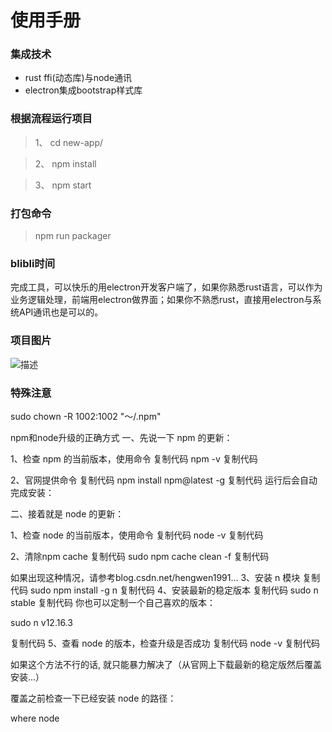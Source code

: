 # 使用手册

### 集成技术
- rust ffi(动态库)与node通讯
- electron集成bootstrap样式库

### 根据流程运行项目
> 1、 cd new-app/

> 2、 npm install

> 3、 npm start

### 打包命令
> npm run packager

### blibli时间
完成工具，可以快乐的用electron开发客户端了，如果你熟悉rust语言，可以作为业务逻辑处理，前端用electron做界面；如果你不熟悉rust，直接用electron与系统API通讯也是可以的。

### 项目图片
![描述](https://gitee.com/walkerr/electron_rust/raw/master/src/assets/demo.jpg)


### 特殊注意

sudo chown -R 1002:1002 "～/.npm"

npm和node升级的正确方式
一、先说一下 npm 的更新：

1、检查 npm 的当前版本，使用命令
复制代码
npm -v
复制代码

2、官网提供命令
复制代码
npm install npm@latest -g
复制代码
运行后会自动完成安装：


二、接着就是 node 的更新：

1、检查 node 的当前版本，使用命令
复制代码
node -v
复制代码

2、清除npm cache
复制代码
sudo npm cache clean -f
复制代码

如果出现这种情况，请参考blog.csdn.net/hengwen1991…
3、安装 n 模块
复制代码
sudo npm install -g n
复制代码
4、安装最新的稳定版本
复制代码
sudo n stable
复制代码
你也可以定制一个自己喜欢的版本：

sudo n v12.16.3

复制代码
5、查看 node 的版本，检查升级是否成功
复制代码
node -v
复制代码

如果这个方法不行的话, 就只能暴力解决了（从官网上下载最新的稳定版然后覆盖安装...）

覆盖之前检查一下已经安装 node 的路径：

where node